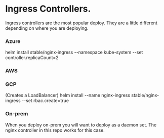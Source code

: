 # Ingress Controllers.

Ingress controllers are the most popular deploy. They are a little different depending on where you are deploying.



### Azure
helm install stable/nginx-ingress --namespace kube-system --set controller.replicaCount=2

### AWS

### GCP

(Creates a LoadBalancer)
helm install --name nginx-ingress stable/nginx-ingress --set rbac.create=true


### On-prem

When you deploy on-prem you will want to deploy as a daemon set.
The nginx controller in this repo works for this case.
